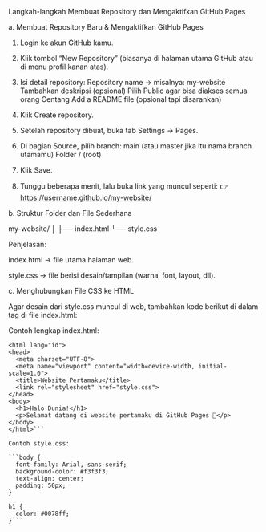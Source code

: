 Langkah-langkah Membuat Repository dan Mengaktifkan GitHub Pages

a. Membuat Repository Baru & Mengaktifkan GitHub Pages
1. Login ke akun GitHub kamu.

2. Klik tombol “New Repository” (biasanya di halaman utama GitHub atau di menu profil kanan atas).

3. Isi detail repository:
Repository name → misalnya: my-website
Tambahkan deskripsi (opsional)
Pilih Public agar bisa diakses semua orang
Centang Add a README file (opsional tapi disarankan)

4. Klik Create repository.

5. Setelah repository dibuat, buka tab Settings → Pages.

6. Di bagian Source, pilih branch:
main (atau master jika itu nama branch utamamu)
Folder / (root)

7. Klik Save.

8. Tunggu beberapa menit, lalu buka link yang muncul seperti:
👉 https://username.github.io/my-website/

b. Struktur Folder dan File Sederhana

my-website/
│
├── index.html
└── style.css

Penjelasan:

index.html → file utama halaman web.

style.css → file berisi desain/tampilan (warna, font, layout, dll).

c. Menghubungkan File CSS ke HTML

Agar desain dari style.css muncul di web, tambahkan kode berikut di dalam tag <head> di file index.html:
<link rel="stylesheet" href="style.css">

Contoh lengkap index.html:

```<!DOCTYPE html>
<html lang="id">
<head>
  <meta charset="UTF-8">
  <meta name="viewport" content="width=device-width, initial-scale=1.0">
  <title>Website Pertamaku</title>
  <link rel="stylesheet" href="style.css">
</head>
<body>
  <h1>Halo Dunia!</h1>
  <p>Selamat datang di website pertamaku di GitHub Pages 🎉</p>
</body>
</html>```

Contoh style.css:

```body {
  font-family: Arial, sans-serif;
  background-color: #f3f3f3;
  text-align: center;
  padding: 50px;
}

h1 {
  color: #0078ff;
}```

